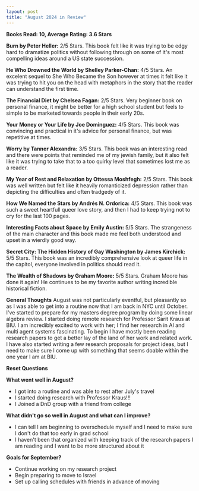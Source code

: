 ```yaml
---
layout: post
title: "August 2024 in Review"
---
```


**Books Read: 10, Average Rating: 3.6 Stars**

**Burn by Peter Heller:**  2/5 Stars. This book felt like it was trying to be edgy hard to dramatize politics without following through on some of it's most compelling ideas around a US state succession.

**He Who Drowned the World by Shelley Parker-Chan:**  4/5 Stars. An excelent sequel to She Who Became the Son however at times it felt like it was trying to hit you on the head with metaphors in the story that the reader can understand the first time.

**The Financial Diet by Chelsea Fagan:**  2/5 Stars. Very beginner book on personal finance, it might be better for a high school student but feels to simple to be marketed towards people in their early 20s.

**Your Money or Your Life by Joe Dominguez:**  4/5 Stars. This book was convincing and practical in it's advice for personal finance, but was repetitive at times.

**Worry by Tanner Alexandra:**  3/5 Stars. This book was an interesting read and there were points that reminded me of my jewish family, but it also felt like it was trying to take that to a too quirky level that sometimes lost me as a reader.

**My Year of Rest and Relaxation by Ottessa Moshfegh:**  2/5 Stars. This book was well written but felt like it heavily romanticized depression rather than depicting the difficulties and often tradgedy of it.

**How We Named the Stars by Andrés N. Ordorica:**  4/5 Stars. This book was such a sweet heartfull queer love story, and then I had to keep trying not to cry for the last 100 pages.

**Interesting Facts about Space by Emily Austin:**  5/5 Stars. The strangeness of the main character and this book made me feel both understood and upset in a wierdly good way.

**Secret City: The Hidden History of Gay Washington by James Kirchick:**  5/5 Stars. This book was an incredibly comprehensive look at queer life in the capitol, everyone involved in politics should read it. 

**The Wealth of Shadows by Graham Moore:**  5/5 Stars. Graham Moore has done it again! He continues to be my favorite author writing incredible historical fiction. 


**General Thoughts**
August was not particularly eventful, but pleasantly so as I was able to get into a routine now that I am back in NYC until October. I've started to prepare for my masters degree program by doing some linear algebra review. I started doing remote research for Professor Sarit Kraus at BIU. I am incredibly excited to work with her; I find her research in AI and multi agent systems fascinating. To begin I have mostly been reading research papers to get a better lay of the land of her work and related work. I have also started writing a few research proposals for project ideas, but I need to make sure I come up with something that seems doable within the one year I am at BIU. 

**Reset Questions**

**What went well in August?**
- I got into a routine and was able to rest after July's travel
- I started doing research with Professor Kraus!!!
- I Joined a DnD group with a friend from college

**What didn't go so well in August and what can I improve?**
- I can tell I am beginning to overschedule myself and I need to make sure I don't do that too early in grad school
- I haven't been that organized with keeping track of the research papers I am reading and I want to be more structured about it

**Goals for September?**
- Continue working on my research project
- Begin preparing to move to Israel
- Set up calling schedules with friends in advance of moving

